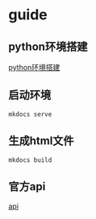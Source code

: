 # guide
## python环境搭建

   [python环境搭建](http://blog.csdn.net/fancylovejava/article/details/39140373)

## 启动环境

`mkdocs serve`


## 生成html文件

`mkdocs build`

## 官方api

[api](http://markdown-docs-zh.readthedocs.org/zh_CN/latest/)

